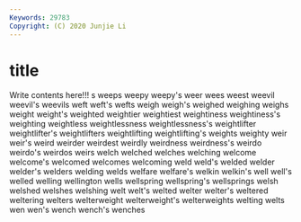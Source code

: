 ```yaml
---
Keywords: 29783
Copyright: (C) 2020 Junjie Li
---
```


# title

Write contents here!!!
s 
weeps 
weepy 
weepy's
weer 
wees 
weest 
weevil 
weevil's 
weevils 
weft 
weft's 
wefts 
weigh
weigh's 
weighed 
weighing 
weighs 
weight 
weight's 
weighted 
weightier 
weightiest 
weightiness
weightiness's 
weighting 
weightless 
weightlessness 
weightlessness's 
weightlifter 
weightlifter's 
weightlifters 
weightlifting 
weightlifting's
weights 
weighty 
weir 
weir's 
weird 
weirder 
weirdest 
weirdly 
weirdness 
weirdness's
weirdo 
weirdo's 
weirdos 
weirs 
welch 
welched 
welches 
welching 
welcome 
welcome's
welcomed 
welcomes 
welcoming 
weld 
weld's 
welded 
welder 
welder's 
welders 
welding
welds 
welfare 
welfare's 
welkin 
welkin's 
well 
well's 
welled 
welling 
wellington
wells 
wellspring 
wellspring's 
wellsprings 
welsh 
welshed 
welshes 
welshing 
welt 
welt's
welted 
welter 
welter's 
weltered 
weltering 
welters 
welterweight 
welterweight's 
welterweights 
welting
welts 
wen 
wen's 
wench 
wench's 
wenches 

